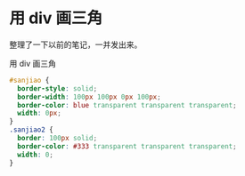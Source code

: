 # 用 div 画三角

整理了一下以前的笔记，一并发出来。

用 div 画三角

```css
#sanjiao {
  border-style: solid;
  border-width: 100px 100px 0px 100px;
  border-color: blue transparent transparent transparent;
  width: 0px;
}
.sanjiao2 {
  border: 100px solid;
  border-color: #333 transparent transparent transparent;
  width: 0;
}
```
